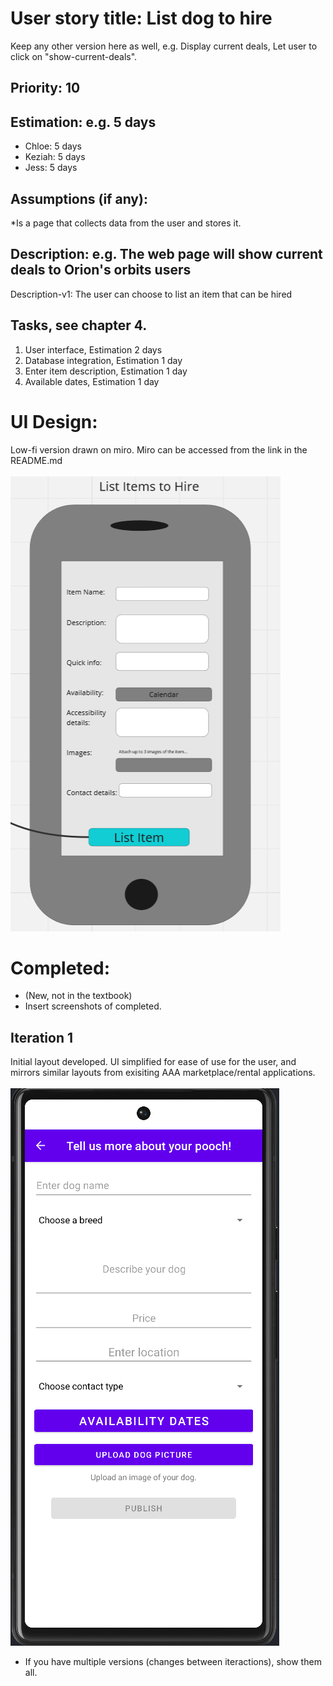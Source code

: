 
# User story title: List dog to hire

Keep any other version here as well, e.g. Display current deals, Let user to click on "show-current-deals".

## Priority: 10 


## Estimation: e.g. 5 days

* Chloe: 5 days 
* Keziah: 5 days
* Jess: 5 days

## Assumptions (if any):

*Is a page that collects data from the user and stores it. 

## Description: e.g. The web page will show current deals to Orion's orbits users

Description-v1: The user can choose to list an item that can be hired

## Tasks, see chapter 4.

1. User interface, Estimation 2 days
2. Database integration, Estimation 1 day
3. Enter item description, Estimation 1 day
4. Available dates, Estimation 1 day


# UI Design:
Low-fi version drawn on miro. Miro can be accessed from the link in the README.md <br /><br />
![image](/images/List_item_to_hire.png)



# Completed:
* (New, not in the textbook) 
* Insert screenshots of completed.

## Iteration 1
Initial layout developed. UI simplified for ease of use for the user, and mirrors similar layouts from exisiting AAA marketplace/rental applications. <br /><br />
![image](/images/hireoutdogimage.png)


* If you have multiple versions (changes between iteractions), show them all.

